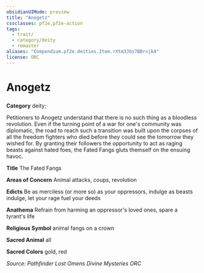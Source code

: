 ```yaml
---
obsidianUIMode: preview
title: "Anogetz"
cssclasses: pf2e,pf2e-action
tags:
  - trait/
  - category/deity
  - remaster
aliases: "Compendium.pf2e.deities.Item.rXtm3Jbs7BBrxjk4"
license: ORC
---
```

# Anogetz

### 

**Category** deity; 




Petitioners to Anogetz understand that there is no such thing as a bloodless revolution. Even if the turning point of a war for one's community was diplomatic, the road to reach such a transition was built upon the corpses of all the freedom fighters who died before they could see the tomorrow they wished for. By granting their followers the opportunity to act as raging beasts against hated foes, the Fated Fangs gluts themself on the ensuing havoc.

**Title** The Fated Fangs

**Areas of Concern** Animal attacks, coups, revolution

**Edicts** Be as merciless (or more so) as your oppressors, indulge as beasts indulge, let your rage fuel your deeds

**Anathema** Refrain from harming an oppressor's loved ones, spare a tyrant's life

**Religious Symbol** animal fangs on a crown

**Sacred Animal** all

**Sacred Colors** gold, red

*Source: Pathfinder Lost Omens Divine Mysteries*
*ORC*